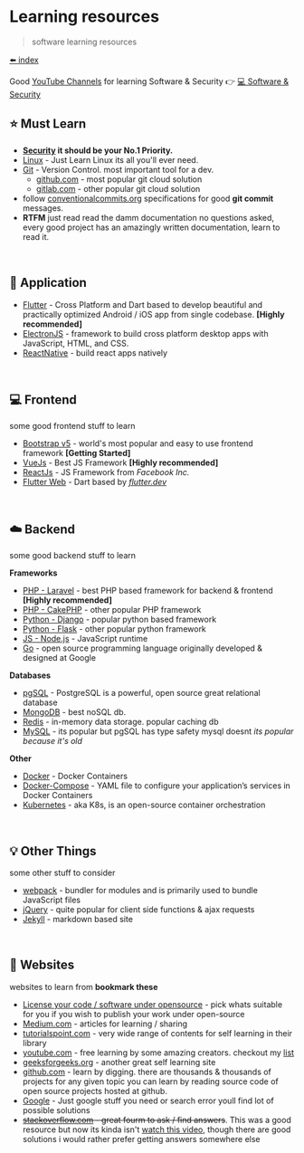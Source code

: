 # Learning resources

> software learning resources

[⬅️ index](/software/)

Good [YouTube Channels](/extra/youtube) for learning Software & Security 👉 [💻 Software & Security](/extra/youtube?id=%f0%9f%92%bb-software-amp-security)

## ⭐ Must Learn

* **[Security](/software/security) it should be your No.1 Priority.**
* [Linux](https://en.wikipedia.org/wiki/Linux) - Just Learn Linux its all you'll ever need.
* [Git](https://git-scm.com/) - Version Control. most important tool for a dev.
    * [github.com](https://github.com/) - most popular git cloud solution
    * [gitlab.com](https://about.gitlab.com/) - other popular git cloud solution
* follow [conventionalcommits.org](https://www.conventionalcommits.org) specifications for good **git commit** messages.
* **RTFM** just read read the damm documentation no questions asked, every good project has an amazingly written documentation, learn to read it.

<br>

## 📱 Application

* [Flutter](https://flutter.dev/) - Cross Platform and Dart based to develop beautiful and practically optimized Android / iOS app from single codebase.  __[Highly recommended]__
* [ElectronJS](https://www.electronjs.org/) - framework to build cross platform desktop apps with JavaScript, HTML, and CSS.
* [ReactNative](https://reactnative.dev/) - build react apps natively

<br>

## 💻 Frontend

some good frontend stuff to learn

* [Bootstrap v5](https://getbootstrap.com/) - world's most popular and easy to use frontend framework __[Getting Started]__
* [VueJs](https://vuejs.org/) - Best JS Framework __[Highly recommended]__
* [ReactJs](https://reactjs.org/) - JS Framework from _Facebook Inc._
* [Flutter Web](https://flutter.dev/web) - Dart based by _[flutter.dev](https://flutter.dev)_
<!-- * []() - desc -->

<br>

## ☁️ Backend

some good backend stuff to learn

**Frameworks**

* [PHP - Laravel](https://laravel.com/docs/8.x) - best PHP based framework for backend & frontend __[Highly recommended]__
* [PHP - CakePHP](https://cakephp.org/) - other popular PHP framework
* [Python - Django](https://www.djangoproject.com/) - popular python based framework
* [Python - Flask](https://flask.palletsprojects.com/en/2.0.x/) - other popular python framework
* [JS - Node.js](https://nodejs.org/) - JavaScript runtime
* [Go](https://golang.org/) - open source programming language originally developed & designed at Google
<!-- * []() - desc -->
<!-- * []() - desc -->

**Databases**
* [pgSQL](https://www.postgresql.org/) - PostgreSQL is a powerful, open source great relational database
* [MongoDB](https://www.mongodb.com/) - best noSQL db.
* [Redis](https://redis.io/) - in-memory data storage. popular caching db
* [MySQL](https://mariadb.org/) - its popular but pgSQL has type safety mysql doesnt _its popular because it's old_
<!-- * []() - desc -->

**Other**
* [Docker](https://docs.docker.com/get-started/) - Docker Containers
* [Docker-Compose](https://docs.docker.com/compose/) - YAML file to configure your application’s services in Docker Containers
* [Kubernetes](https://kubernetes.io/) - aka K8s, is an open-source container orchestration
<!-- * []() - desc -->

<br>

## 💡 Other Things

some other stuff to consider

* [webpack](https://webpack.js.org/) - bundler for modules and is primarily used to bundle JavaScript files
* [jQuery](https://jquery.com/) - quite popular for client side functions & ajax requests
* [Jekyll](https://jekyllrb.com/) - markdown based site
<!-- * []() - desc -->


<br>

## 📌 Websites

websites to learn from **bookmark these**

* [License your code / software under opensource](https://opensource.org/licenses) - pick whats suitable for you if you wish to publish your work under open-source
* [Medium.com](https://medium.com/topics) - articles for learning / sharing
* [tutorialspoint.com](https://www.tutorialspoint.com/tutorialslibrary.htm) - very wide range of contents for self learning in their library
* [youtube.com](https://www.youtube.com/) - free learning by some amazing creators. checkout my [list](/extra/youtube)
* [geeksforgeeks.org](https://www.geeksforgeeks.org/) - another great self learning site
* [github.com](https://github.com/) - learn by digging. there are thousands & thousands of projects for any given topic you can learn by reading source code of open source projects hosted at github.
* [Google](https://www.google.com/) - Just google stuff you need or search error youll find lot of possible solutions
* ~~[stackoverflow.com](https://stackoverflow.com/) - great fourm to ask / find answers~~. This was a good resource but now its kinda isn't [watch this video](https://www.youtube.com/watch?v=IbDAmvUwo5c), though there are good solutions i would rather prefer getting answers somewhere else
<!-- * []() -->
